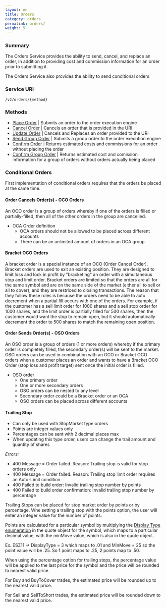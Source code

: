 ```yaml
---
layout: en
title: Orders
category: orders
permalink: orders/
weight: 5
---
```


### Summary

The Orders Service provides the ability to send, cancel, and replace an order, in addition to providing cost and commission information for an order prior to submitting it.

The Orders Service also provides the ability to send conditional orders.

### Service URI

`/v2/orders/{method}`

### Methods

* [Place Order](place-order) | Submits an order to the order execution engine
* [Cancel Order](cancel-order) | Cancels an order that is provided in the URI
* [Update Order](update-order) | Cancels and Replaces an order provided to the URI
* [Send Group Order](send-group-order) | Submits a group order to the order execution engine
* [Confirm Order](confirm-order) | Returns estimated costs and commissions for an order without placing the order
* [Confirm Group Order](confirm-group-order) | Returns estimated cost and comission information for a group of orders without orders actually being placed

### Conditional Orders

First implementation of conditional orders requires that the orders be placed at the same time.

#### Order Cancels Order(s) - OCO Orders

An OCO order is a group of orders whereby if one of the orders is filled or partially-filled, then all of the other orders in the group are cancelled.

* OCA Order definition
  * OCA orders should not be allowed to be placed across different accounts
  * There can be an unlimited amount of orders in an OCA group

#### Bracket OCO Orders

A bracket order is a special instance of an OCO (Order Cancel Order). Bracket orders are used to exit an existing position. They are designed to limit loss and lock in profit by "bracketing" an order with a simultaneous stop and limit order. Bracket orders are limited so that the orders are all for the same symbol and are on the same side of the market (either all to sell or all to cover), and they are restriced to closing transactions. The reason that they follow these rules is because the orders need to be able to auto decrement when a partial fill occurs with one of the orders. For example, if the customer has a sell limit order for 1000 shares and a sell stop order for 1000 shares, and the limit order is partially filled for 500 shares, then the customer would want the stop to remain open, but it should automatically decrement the order to 500 shares to match the remaining open position.

#### Order Sends Order(s) - OSO Orders

An OSO order is a group of orders (1 or more orders) whereby if the primary order is completely filled, the secondary order(s) will be sent to the market. OSO orders can be used in combination with an OCO or Bracket OCO orders when a customer places an order and wants to have a Bracket OCO Order (stop loss and profit target) sent once the initial order is filled.

* OSO order
  * One primary order
  * One or more secondary orders
  * OSO orders can be nested to any level
  * Secondary order could be a Bracket order or an OCA
  * OSO orders can be placed across different accounts

#### Trailing Stop

* Can only be used with StopMarket type orders
* Points are integer values only
* Percentages can be sent with 2 decimal places max
* When updating this type order, users can change the trail amount and quantity of shares

*Errors:*

* 400 Message = Order failed. Reason: Trailing stop is valid for stop orders only
* 400 Message = Order failed. Reason: Trailing stop limit order requires an Auto-Limit condition
* 400 Failed to build order: Invalid trailing stop number by points
* 400 Failed to build order confirmation: Invalid trailing stop number by percentage

Trailing Stops can be placed for stop market order by points or by percentage. Whe setting a trailing stop with the points option, the user will enter an integer value for the number of points.

Points are calculated for a particular symbol by multiplying the [Display Type enumeration](../objects/quote/#display_type_options) in the quote object for the symbol, which maps to a particular decimal value, with the minMove value, which is also in the quote object.

Ex. ESZ11 -> DisplayType = 3 which maps to .01 and MinMove = 25 so the point value will be .25. So 1 point maps to .25, 2 points map to .50.

When using the percentage option for trailing stops, the percentage value will be applied to the last price for the symbol and the price will be rounded to nearest valid price.

For Buy and BuyToCover trades, the estimated price will be rounded up to the nearest valid price.

For Sell and SellToShort trades, the estimated price will be rounded down to the nearest valid price.